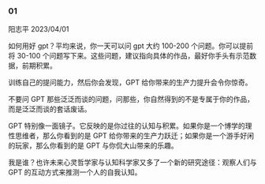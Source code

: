 ### 01

阳志平 2023/04/01

如何用好 gpt？平均来说，你一天可以问 gpt 大约 100-200 个问题。你可以提前将 30-100 个问题写下来。这些问题，建议指向具体的作品，最好你手头有示范数据，前期积累。

训练自己的提问能力，然后你会发现，GPT 给你带来的生产力提升会令你惊奇。

不要问 GPT 那些泛泛而谈的问题，问那些，你自然得到的不是专属于你的作品，而是泛泛而谈的套话废话。

GPT 特别像一面镜子。它反映的是你过往的认知与积累。如果你是一个博学的理性思维者，那么你看到的是 GPT 给你带来的生产力跃迁；如果你是一个游手好闲的玩家，那么你看到的是 GPT 与你侃大山带来的乐趣。

我是谁？也许未来心灵哲学家与认知科学家又多了一个新的研究途径：观察人们与 GPT 的互动方式来推测一个人的自我认知。

